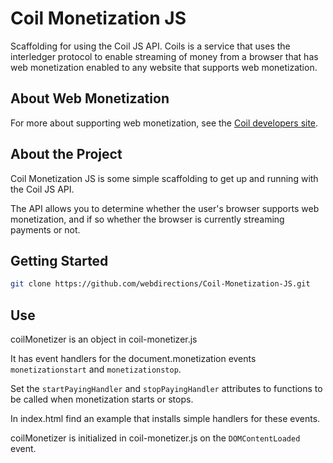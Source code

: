 # Coil Monetization JS

Scaffolding for using the Coil JS API. Coils is a service that uses the interledger protocol to enable streaming of money from a browser that has web monetization enabled to any website that supports web monetization.

## About Web Monetization

For more about supporting web monetization, see the [Coil developers site](https://developers.coil.com). 

## About the Project
Coil Monetization JS is some simple scaffolding to get up and running with the Coil JS API.

The API allows you to determine whether the user's browser supports web monetization, and if so whether the browser is currently streaming payments or not. 

## Getting Started
```sh
git clone https://github.com/webdirections/Coil-Monetization-JS.git
```

## Use

coilMonetizer is an object in coil-monetizer.js

It has event handlers for the document.monetization events `monetizationstart` and `monetizationstop`.

Set the `startPayingHandler` and `stopPayingHandler` attributes to functions to be called when monetization starts or stops.

In index.html find an example that installs simple handlers for these events.

coilMonetizer is initialized in coil-monetizer.js on the `DOMContentLoaded` event.